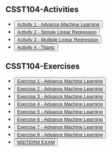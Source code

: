 <html lang="en">
<head>
  <meta charset="UTF-8">
  <meta name="viewport" content="width=device-width, initial-scale=1.0">
  <title>CSST104-Activity-Compilation</title>
</head>
<body>
  
  <div class="flex-container">
    <h2>CSST104-Activities</h2>
    <ul>
      <li><button class="button"><a href="https://github.com/sancon-simon/CSST104-Activity-Compilation/tree/main/Activity_Compilation/Activity_1_Advance_Machine_Learning_(SanconS).ipynb" target="_blank">Activity 1 - Advance Machine Learning</a></button></li>
      <li><button class="button"><a href="https://github.com/sancon-simon/CSST104-Activity-Compilation/blob/main/Activity_Compilation/Activity_2_Simple_Linear_Regression(SanconS).ipynb" target="_blank">Activity 2 - Simple Linear Regression</a></button></li>
      <li><button class="button"><a href="https://github.com/sancon-simon/CSST104-Activity-Compilation/blob/main/Activity_Compilation/Activity_3_Multiple_Linear_Regression(SanconS).ipynb" target="_blank">Activity 3 - Multiple Linear Regression</a></button></li>
      <li><button class="button"><a href="https://github.com/sancon-simon/CSST104-Activity-Compilation/blob/main/Activity_Compilation/Activity_4_Titanic(SanconS).ipynb" target="_blank">Activity 4 - Titanic</a></button></li>
    </ul>
    <h2>CSST104-Exercises</h2>
    <ul>
      <li><button class="button"><a href="https://github.com/sancon-simon/CSST104-Activity-Compilation/blob/main/Exercises_Compilation/3B_SANCON_EXER1.ipynb" target="_blank">Exercise 1 - Advance Machine Learning</a></button></li>
      <li><button class="button"><a href="https://github.com/sancon-simon/CSST104-Activity-Compilation/blob/main/Exercises_Compilation/3B_SANCON_EXER2.ipynb" target="_blank">Exercise 2 - Advance Machine Learning</a></button></li>
      <li><button class="button"><a href="https://github.com/sancon-simon/CSST104-Activity-Compilation/blob/main/Exercises_Compilation/3B_SANCON_EXER3.ipynb" target="_blank">Exercise 3 - Advance Machine Learning</a></button></li>
      <li><button class="button"><a href="https://github.com/sancon-simon/CSST104-Activity-Compilation/blob/main/Exercises_Compilation/3B_SANCON_EXER4.ipynb" target="_blank">Exercise 4 - Advance Machine Learning</a></button></li>
      <li><button class="button"><a href="https://github.com/sancon-simon/CSST104-Activity-Compilation/blob/main/Exercises_Compilation/3B_SANCON_EXER5.ipynb" target="_blank">Exercise 5 - Advance Machine Learning</a></button></li>
      <li><button class="button"><a href="https://github.com/sancon-simon/CSST104-Activity-Compilation/blob/main/Exercises_Compilation/3B_SANCON_EXER6.ipynb" target="_blank">Exercise 6 - Advance Machine Learning</a></button></li>
      <li><button class="button"><a href="https://github.com/sancon-simon/CSST104-Activity-Compilation/blob/main/Exercises_Compilation/3B_SANCON_EXER7.ipynb" target="_blank">Exercise 7 - Advance Machine Learning</a></button></li>
      <li><button class="button"><a href="https://github.com/sancon-simon/CSST104-Activity-Compilation/blob/main/Exercises_Compilation/3B_SANCON_EXER8.ipynb" target="_blank">Exercise 8 - Advance Machine Learning</a></button></li>
      <li><button class="button"><a href="https://github.com/sancon-simon/CSST104-Activity-Compilation/blob/main/Exercises_Compilation/3B_SANCON_MIDTERM.ipynb" target="_blank">MIDTERM EXAM</a></button></li>
    </ul>
  </div>
</body>
</html>
